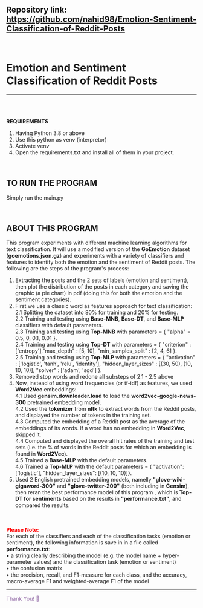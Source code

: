 
**Repository link**: https://github.com/nahid98/Emotion-Sentiment-Classification-of-Reddit-Posts
------------
<br>

# Emotion and Sentiment Classification of Reddit Posts
------------
<br>
<br>

<B>REQUIREMENTS</B>
1. Having Python 3.8 or above
2. Use this python as venv (interpretor)
3. Activate venv
4. Open the requirements.txt and install all of them in your project.


<br>

<h2>TO RUN THE PROGRAM</h2>

Simply run the main.py

<br>

<h2>ABOUT THIS PROGRAM</h2>

This program experiments with different machine learning algorithms for text classification.
It will use a modified version of the <b>GoEmotion</b> dataset (<b>goemotions.json.gz</b>) and experiments with a variety of classifiers and features
to identify both the emotion and the sentiment of Reddit posts. The following are the steps of the program's process:
<br>
1. Extracting the posts and the 2 sets of labels (emotion and sentiment), then plot the distribution
of the posts in each category and saving the graphic (a pie chart) in pdf (doing this for both
the emotion and the sentiment categories).
2. First we use a classic word as features approach for text classification:<br>
2.1 Splitting the dataset into 80% for training and 20% for testing.<br>
2.2 Training and testing using <b>Base-MNB</b>, <b>Base-DT</b>, and <b>Base-MLP</b> classifiers with default parameters.<br>
2.3 Training and testing using <b>Top-MNB</b> with parameters = { "alpha" = 0.5, 0, 0.1, 0.01 }. <br>
2.4 Training and testing using <b>Top-DT</b> with parameters = { "criterion" : ['entropy'],"max_depth" : [5, 10], "min_samples_split" : [2, 4, 6] }. <br>
2.5 Training and testing using <b>Top-MLP</b> with parameters = { "activation" : ['logistic', 'tanh', 'relu', 'identity'], "hidden_layer_sizes" : [(30, 50), (10, 10, 10)], "solver" : ['adam', 'sgd'] }.<br>
3. Removed stop words and redone all substeps of 2.1 - 2.5 above
4. Now, instead of using word frequencies (or tf-idf) as features, we used <b>Word2Vec</b> embeddings:<br>
4.1 Used <b>gensim.downloader.load</b> to load the <b>word2vec-google-news-300</b> pretrained embedding model. <br>
4.2 Used the <b>tokenizer</b> from <b>nltk</b> to extract words from the Reddit posts, and displayed the number
of tokens in the training set.<br>
4.3 Computed the embedding of a Reddit post as the average of the embeddings of its words. If
a word has no embedding in <b>Word2Vec</b>, skipped it.<br>
4.4 Computed and displayed the overall hit rates of the training and test sets (i.e. the % of words
in the Reddit posts for which an embedding is found in <b>Word2Vec</b>).<br>
4.5 Trained a <b>Base-MLP</b> with the default parameters.<br>
4.6 Trained a <b>Top-MLP</b> with the default parameters = { "activation": ['logistic'], "hidden_layer_sizes": [(10, 10, 10)]}.<br>
5. Used 2 English pretrained embedding models, namelly <b>"glove-wiki-gigaword-300"</b> and <b>"glove-twitter-200"</b> (both including in <b>Gensim</b>), then reran the best performance model of this program , which is <b>Top-DT for sentiments</b> based on the results in <b>"performance.txt"</b>, and compared the results.

<br> 


<br>

<div>
  <span style="color:red"><B>Please Note:</B></span> <br> 
For each of the classifiers and each of the classification tasks (emotion or sentiment),
the following information is save in in a file called <b>performance.txt</b>:<br>
• a string clearly describing the model (e.g. the model name + hyper-parameter values) and the
classification task (emotion or sentiment)<br>
• the confusion matrix <br>
• the precision, recall, and F1-measure for each class, and the accuracy, macro-average F1 and
weighted-average F1 of the model <br>

---------------

<span style="color:rgb(146,106,166)"> Thank You! &#128578;</span>
  
</div>

